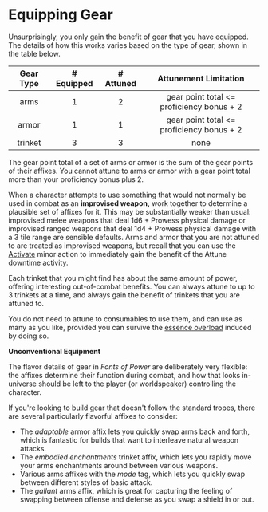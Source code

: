 # Equipping Gear

Unsurprisingly, you only gain the benefit of gear that you have equipped. The details of how this works varies based on the type of gear, shown in the table below.

| Gear Type | # Equipped | # Attuned |           Attunement Limitation           |
| :-------: | :--------: | :-------: | :---------------------------------------: |
|   arms    |     1      |     2     | gear point total <= proficiency bonus + 2 |
|   armor   |     1      |     1     | gear point total <= proficiency bonus + 2 |
|  trinket  |     3      |     3     |                   none                    |

The gear point total of a set of arms or armor is the sum of the gear points of their affixes. You cannot attune to arms or armor with a gear point total more than your proficiency bonus plus 2.

When a character attempts to use something that would not normally be used in combat as an **improvised weapon,** work together to determine a plausible set of affixes for it. This may be substantially weaker than usual: improvised melee weapons that deal 1d6 + Prowess physical damage or improvised ranged weapons that deal 1d4 + Prowess physical damage with a 3 tile range are sensible defaults. Arms and armor that you are not attuned to are treated as improvised weapons, but recall that you can use the [Activate](../../rules/combat/acting-in-combat/minor-actions.md?id=activate) minor action to immediately gain the benefit of the Attune downtime activity.

Each trinket that you might find has about the same amount of power, offering interesting out-of-combat benefits. You can always attune to up to 3 trinkets at a time, and always gain the benefit of trinkets that you are attuned to.

You do not need to attune to consumables to use them, and can use as many as you like, provided you can survive the [essence overload](../../rules/combat/acting-in-combat/minor-actions.md?id=activate) induced by doing so.

<div class="infobox">

**Unconventional Equipment**

The flavor details of gear in _Fonts of Power_ are deliberately very flexible: the affixes determine their function during combat, and how that looks in-universe should be left to the player (or worldspeaker) controlling the character.

If you're looking to build gear that doesn't follow the standard tropes, there are several particularly flavorful affixes to consider:

- The _adaptable_ armor affix lets you quickly swap arms back and forth, which is fantastic for builds that want to interleave natural weapon attacks.
- The _embodied enchantments_ trinket affix, which lets you rapidly move your arms enchantments around between various weapons.
- Various arms affixes with the _mode_ tag, which lets you quickly swap between different styles of basic attack.
- The _gallant_ arms affix, which is great for capturing the feeling of swapping between offense and defense as you swap a shield in or out.

</div>
